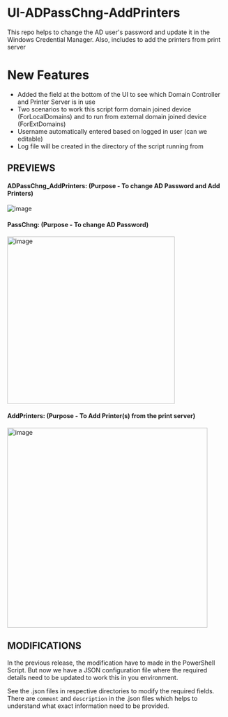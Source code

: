 # UI-ADPassChng-AddPrinters
This repo helps to change the AD user's password and update it in the Windows Credential Manager. Also, includes to add the printers from print server

# New Features
- Added the field at the bottom of the UI to see which Domain Controller and Printer Server is in use
- Two scenarios to work this script form domain joined device (ForLocalDomains) and to run from external domain joined device (ForExtDomains)
- Username automatically entered based on logged in user (can we editable)
- Log file will be created in the directory of the script running from

## PREVIEWS

#### ADPassChng_AddPrinters: (Purpose - To change AD Password and Add Printers)

![image](https://github.com/Ssri7774/UI-ADPassChng-AddPrinters/assets/95307763/46dcd4ae-5473-4a90-b478-f0adaeea1ab5)

#### PassChng: (Purpose - To change AD Password)

<img width="384" alt="image" src="https://github.com/Ssri7774/UI-ADPassChng-AddPrinters/assets/95307763/b05ead5d-1f0b-4589-8eda-772e2d52df3c">

#### AddPrinters: (Purpose - To Add Printer(s) from the print server)

<img width="459" alt="image" src="https://github.com/Ssri7774/UI-ADPassChng-AddPrinters/assets/95307763/d26676bf-ecd9-49ab-8d48-0affa0d19b46">


## MODIFICATIONS

In the previous release, the modification have to made in the PowerShell Script. But now we have a JSON configuration file where the required details need to be updated to work this in you environment.

See the .json files in respective directories to modify the required fields. There are `comment` and `description` in the .json files which helps to understand what exact information need to be provided.
